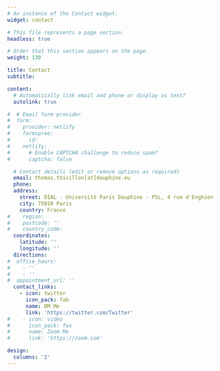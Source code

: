 ```yaml
---
# An instance of the Contact widget.
widget: contact

# This file represents a page section.
headless: true

# Order that this section appears on the page.
weight: 130

title: Contact
subtitle:

content:
  # Automatically link email and phone or display as text?
  autolink: true

#  # Email form provider
#  form:
#    provider: netlify
#    formspree:
#      id:
#    netlify:
#      # Enable CAPTCHA challenge to reduce spam?
#      captcha: false

  # Contact details (edit or remove options as required)
  email: thomas.thivillon[at]dauphine.eu
  phone: 
  address: 
    street: DIAL - Université Paris Dauphine - PSL, 4 rue d'Enghien
    city: 75010 Paris
    country: France
#    region: 
#    postcode: ''
#    country_code: 
  coordinates:
    latitude: ''
    longitude: ''
  directions: 
#  office_hours:
#    - ''
#    - ''
#  appointment_url: ''
  contact_links:
    - icon: twitter
      icon_pack: fab
      name: DM Me
      link: 'https://twitter.com/Twitter'
#    - icon: video
#      icon_pack: fas
#      name: Zoom Me
#      link: 'https://zoom.com'

design:
  columns: '2'
---
```

